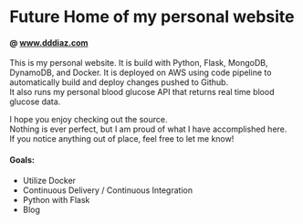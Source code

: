 # Future Home of my personal website

#### @ www.dddiaz.com

This is my personal website. It is build with Python, Flask, MongoDB, DynamoDB, and Docker.
It is deployed on AWS using code pipeline to automatically build and deploy changes pushed to Github.  
It also runs my personal blood glucose API that returns real time blood glucose data.

I hope you enjoy checking out the source.  
Nothing is ever perfect, but I am proud of what I have accomplished here.  
If you notice anything out of place, feel free to let me know!

#### Goals:
- Utilize Docker
- Continuous Delivery / Continuous Integration
- Python with Flask
- Blog

